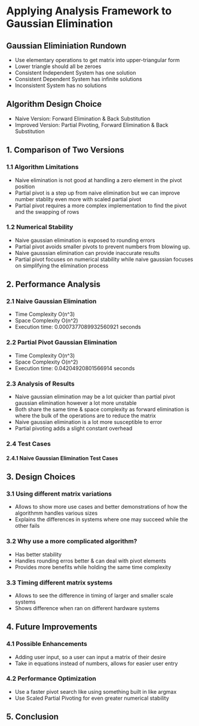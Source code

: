 # **Applying Analysis Framework to Gaussian Elimination**

## **Gaussian Eliminiation Rundown**
- Use elementary operations to get matrix into upper-triangular form
- Lower triangle should all be zeroes
- Consistent Independent System has one solution
- Consistent Dependent System has infinite solutions
- Inconsistent System has no solutions
  
## **Algorithm Design Choice**
- Naive Version: Forward Elimination & Back Substitution
- Improved Version: Partial Pivoting, Forward Elimination & Back Substitution
  
## **1. Comparison of Two Versions**

### **1.1 Algorithm Limitations**
- Naive elimination is not good at handling a zero element in the pivot position
- Partial pivot is a step up from naive elimination but we can improve number stablity even more with scaled partial pivot
- Partial pivot requires a more complex implementation to find the pivot and the swapping of rows

### **1.2 Numerical Stability**
- Naive gaussian elimination is exposed to rounding errors
- Partial pivot avoids smaller pivots to prevent numbers from blowing up.
- Naive gausssian elimination can provide inaccurate results
- Partial pivot focuses on numerical stability while naive gaussian focuses on simplifying the elimination process

## **2. Performance Analysis**

### **2.1 Naive Gaussian Elimination**
- Time Complexity O(n^3)
- Space Complexity O(n^2)
- Execution time: 0.0007377089932560921 seconds

### **2.2 Partial Pivot Gaussian Elimination**
- Time Complexity O(n^3)
- Space Complexity O(n^2)
- Execution time: 0.04204920801566914 seconds

### **2.3 Analysis of Results**
- Naive gaussian elimination may be a lot quicker than partial pivot gaussian elimination however a lot more unstable
- Both share the same time & space complexity as forward elimination is where the bulk of the operations are to reduce the matrix
- Naive gaussian elimination is a lot more susceptible to error
- Partial pivoting adds a slight constant overhead

### **2.4 Test Cases**

#### **2.4.1 Naive Gaussian Elimination Test Cases**

## **3. Design Choices**

### **3.1 Using different matrix variations**
- Allows to show more use cases and better demonstrations of how the algorithmm handles various sizes
- Explains the differences in systems where one may succeed while the other fails

### **3.2 Why use a more complicated algorithm?**
- Has better stability
- Handles rounding erros better & can deal with pivot elements
- Provides more benefits while holding the same time complexity

### **3.3 Timing different matrix systems**
- Allows to see the difference in timing of larger and smaller scale systems
- Shows difference when ran on different hardware systems

## **4. Future Improvements**

### **4.1 Possible Enhancements**
- Adding user input, so a user can input a matrix of their desire
- Take in equations instead of numbers, allows for easier user entry

### **4.2 Performance Optimization**
- Use a faster pivot search like using something built in like argmax
- Use Scaled Partial Pivoting for even greater numerical stability 

## **5. Conclusion**




